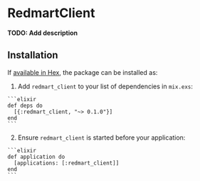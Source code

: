 # RedmartClient

**TODO: Add description**

## Installation

If [available in Hex](https://hex.pm/docs/publish), the package can be installed as:

  1. Add `redmart_client` to your list of dependencies in `mix.exs`:

    ```elixir
    def deps do
      [{:redmart_client, "~> 0.1.0"}]
    end
    ```

  2. Ensure `redmart_client` is started before your application:

    ```elixir
    def application do
      [applications: [:redmart_client]]
    end
    ```

